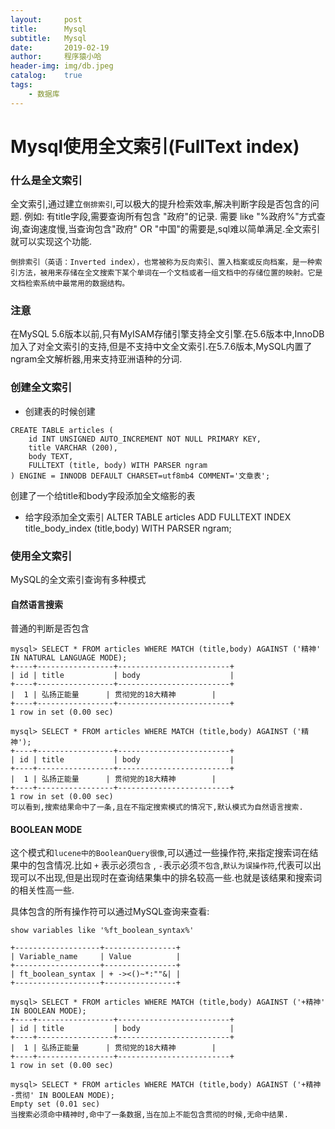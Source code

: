 ```yaml
---
layout:     post
title:      Mysql
subtitle:   Mysql
date:       2019-02-19
author:     程序猿小哈
header-img: img/db.jpeg
catalog: 	true
tags:
    - 数据库
---
```


# Mysql使用全文索引(FullText index)

### 什么是全文索引
全文索引,通过建立`倒排索引`,可以极大的提升检索效率,解决判断字段是否包含的问题.
例如:
有title字段,需要查询所有包含 "政府"的记录. 需要 like "%政府%"方式查询,查询速度慢,当查询包含"政府" OR "中国"的需要是,sql难以简单满足.全文索引就可以实现这个功能.

```
倒排索引（英语：Inverted index），也常被称为反向索引、置入档案或反向档案，是一种索引方法，被用来存储在全文搜索下某个单词在一个文档或者一组文档中的存储位置的映射。它是文档检索系统中最常用的数据结构。
```

### 注意
在MySQL 5.6版本以前,只有MyISAM存储引擎支持全文引擎.在5.6版本中,InnoDB加入了对全文索引的支持,但是不支持中文全文索引.在5.7.6版本,MySQL内置了ngram全文解析器,用来支持亚洲语种的分词.

### 创建全文索引
+ 创建表的时候创建
```
CREATE TABLE articles (
    id INT UNSIGNED AUTO_INCREMENT NOT NULL PRIMARY KEY,
    title VARCHAR (200),
    body TEXT,
    FULLTEXT (title, body) WITH PARSER ngram
) ENGINE = INNODB DEFAULT CHARSET=utf8mb4 COMMENT='文章表';
```
创建了一个给title和body字段添加全文缩影的表

+ 给字段添加全文索引
ALTER TABLE articles ADD FULLTEXT INDEX title_body_index (title,body) WITH PARSER ngram;

### 使用全文索引
MySQL的全文索引查询有多种模式

#### 自然语言搜索
普通的判断是否包含

```
mysql> SELECT * FROM articles WHERE MATCH (title,body) AGAINST ('精神' IN NATURAL LANGUAGE MODE);
+----+-----------------+-------------------------+
| id | title           | body                    |
+----+-----------------+-------------------------+
|  1 | 弘扬正能量      | 贯彻党的18大精神        |
+----+-----------------+-------------------------+
1 row in set (0.00 sec)

mysql> SELECT * FROM articles WHERE MATCH (title,body) AGAINST ('精神');
+----+-----------------+-------------------------+
| id | title           | body                    |
+----+-----------------+-------------------------+
|  1 | 弘扬正能量      | 贯彻党的18大精神        |
+----+-----------------+-------------------------+
1 row in set (0.00 sec)
可以看到,搜索结果命中了一条,且在不指定搜索模式的情况下,默认模式为自然语言搜索.

```

#### BOOLEAN MODE
这个模式和`lucene中的BooleanQuery很像`,可以通过一些操作符,来指定搜索词在结果中的包含情况.比如 `+` 表示必须`包含` , `-`表示必须`不包含`,`默认为误操作符`,代表可以出现可以不出现,但是出现时在查询结果集中的排名较高一些.也就是该结果和搜索词的相关性高一些.

具体包含的所有操作符可以通过MySQL查询来查看:
```
show variables like '%ft_boolean_syntax%'

+-------------------+----------------+
| Variable_name     | Value          |
+-------------------+----------------+
| ft_boolean_syntax | + -><()~*:""&| |
+-------------------+----------------+
```

```
mysql> SELECT * FROM articles WHERE MATCH (title,body) AGAINST ('+精神' IN BOOLEAN MODE);
+----+-----------------+-------------------------+
| id | title           | body                    |
+----+-----------------+-------------------------+
|  1 | 弘扬正能量      | 贯彻党的18大精神        |
+----+-----------------+-------------------------+
1 row in set (0.00 sec)

mysql> SELECT * FROM articles WHERE MATCH (title,body) AGAINST ('+精神 -贯彻' IN BOOLEAN MODE);
Empty set (0.01 sec)
当搜索必须命中精神时,命中了一条数据,当在加上不能包含贯彻的时候,无命中结果.
```





